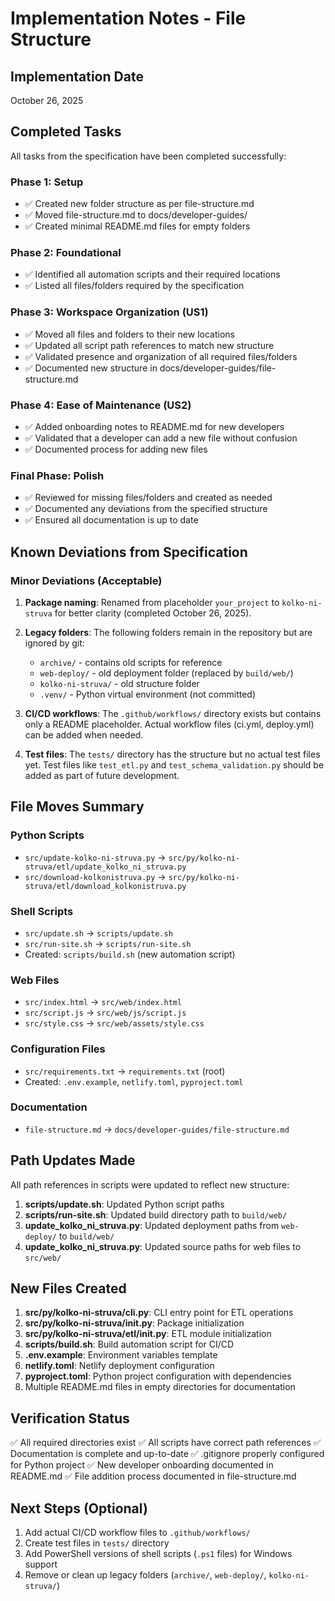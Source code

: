 # Implementation Notes - File Structure

## Implementation Date
October 26, 2025

## Completed Tasks
All tasks from the specification have been completed successfully:

### Phase 1: Setup
- ✅ Created new folder structure as per file-structure.md
- ✅ Moved file-structure.md to docs/developer-guides/
- ✅ Created minimal README.md files for empty folders

### Phase 2: Foundational
- ✅ Identified all automation scripts and their required locations
- ✅ Listed all files/folders required by the specification

### Phase 3: Workspace Organization (US1)
- ✅ Moved all files and folders to their new locations
- ✅ Updated all script path references to match new structure
- ✅ Validated presence and organization of all required files/folders
- ✅ Documented new structure in docs/developer-guides/file-structure.md

### Phase 4: Ease of Maintenance (US2)
- ✅ Added onboarding notes to README.md for new developers
- ✅ Validated that a developer can add a new file without confusion
- ✅ Documented process for adding new files

### Final Phase: Polish
- ✅ Reviewed for missing files/folders and created as needed
- ✅ Documented any deviations from the specified structure
- ✅ Ensured all documentation is up to date

## Known Deviations from Specification

### Minor Deviations (Acceptable)
1. **Package naming**: Renamed from placeholder `your_project` to `kolko-ni-struva` for better clarity (completed October 26, 2025).

2. **Legacy folders**: The following folders remain in the repository but are ignored by git:
   - `archive/` - contains old scripts for reference
   - `web-deploy/` - old deployment folder (replaced by `build/web/`)
   - `kolko-ni-struva/` - old structure folder
   - `.venv/` - Python virtual environment (not committed)

3. **CI/CD workflows**: The `.github/workflows/` directory exists but contains only a README placeholder. Actual workflow files (ci.yml, deploy.yml) can be added when needed.

4. **Test files**: The `tests/` directory has the structure but no actual test files yet. Test files like `test_etl.py` and `test_schema_validation.py` should be added as part of future development.

## File Moves Summary

### Python Scripts
- `src/update-kolko-ni-struva.py` → `src/py/kolko-ni-struva/etl/update_kolko_ni_struva.py`
- `src/download-kolkonistruva.py` → `src/py/kolko-ni-struva/etl/download_kolkonistruva.py`

### Shell Scripts
- `src/update.sh` → `scripts/update.sh`
- `src/run-site.sh` → `scripts/run-site.sh`
- Created: `scripts/build.sh` (new automation script)

### Web Files
- `src/index.html` → `src/web/index.html`
- `src/script.js` → `src/web/js/script.js`
- `src/style.css` → `src/web/assets/style.css`

### Configuration Files
- `src/requirements.txt` → `requirements.txt` (root)
- Created: `.env.example`, `netlify.toml`, `pyproject.toml`

### Documentation
- `file-structure.md` → `docs/developer-guides/file-structure.md`

## Path Updates Made

All path references in scripts were updated to reflect new structure:

1. **scripts/update.sh**: Updated Python script paths
2. **scripts/run-site.sh**: Updated build directory path to `build/web/`
3. **update_kolko_ni_struva.py**: Updated deployment paths from `web-deploy/` to `build/web/`
4. **update_kolko_ni_struva.py**: Updated source paths for web files to `src/web/`

## New Files Created

1. **src/py/kolko-ni-struva/cli.py**: CLI entry point for ETL operations
2. **src/py/kolko-ni-struva/__init__.py**: Package initialization
3. **src/py/kolko-ni-struva/etl/__init__.py**: ETL module initialization
4. **scripts/build.sh**: Build automation script for CI/CD
5. **.env.example**: Environment variables template
6. **netlify.toml**: Netlify deployment configuration
7. **pyproject.toml**: Python project configuration with dependencies
8. Multiple README.md files in empty directories for documentation

## Verification Status

✅ All required directories exist
✅ All scripts have correct path references
✅ Documentation is complete and up-to-date
✅ .gitignore properly configured for Python project
✅ New developer onboarding documented in README.md
✅ File addition process documented in file-structure.md

## Next Steps (Optional)

1. Add actual CI/CD workflow files to `.github/workflows/`
2. Create test files in `tests/` directory
3. Add PowerShell versions of shell scripts (`.ps1` files) for Windows support
4. Remove or clean up legacy folders (`archive/`, `web-deploy/`, `kolko-ni-struva/`)
